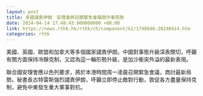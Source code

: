 ```yaml
---
layout: post
title: 多國譴責伊朗　安理會將召開緊急會議商中東局勢
date: 2024-04-14 17:48:43.000000000 +08:00
link: https://news.rthk.hk/rthk/ch/component/k2/1748846-20240414.htm
categories: rthk
---
```


美國、英國、歐盟和加拿大等多個國家譴責伊朗。中國對事態升級深表關切，呼籲有關方面保持冷靜克制，又認為這一輪形勢升級，是加沙衝突外溢的最新表現。

聯合國安理會應以色列要求，將於本港時間周一凌晨召開緊急會議，商討最新局勢。秘書長古特雷斯強烈譴責伊朗，呼籲立即停止敵對行動，敦促各方盡量保持克制，避免中東發生重大軍事對抗。
